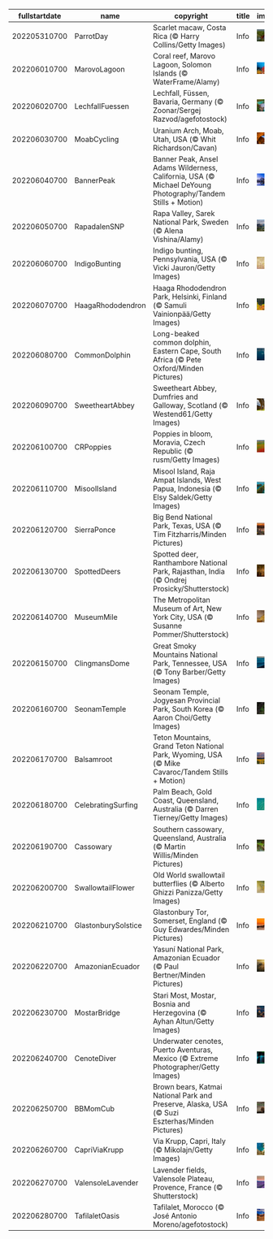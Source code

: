 |fullstartdate|name|copyright|title|image|
|--|--|--|--|--|
202205310700|ParrotDay|Scarlet macaw, Costa Rica (© Harry Collins/Getty Images)|Info|![](/en-AU/2022/06/202205310700ParrotDay.jpg)|
202206010700|MarovoLagoon|Coral reef, Marovo Lagoon, Solomon Islands (© WaterFrame/Alamy)|Info|![](/en-AU/2022/06/202206010700MarovoLagoon.jpg)|
202206020700|LechfallFuessen|Lechfall, Füssen, Bavaria, Germany (© Zoonar/Sergej Razvod/agefotostock)|Info|![](/en-AU/2022/06/202206020700LechfallFuessen.jpg)|
202206030700|MoabCycling|Uranium Arch, Moab, Utah, USA (© Whit Richardson/Cavan)|Info|![](/en-AU/2022/06/202206030700MoabCycling.jpg)|
202206040700|BannerPeak|Banner Peak, Ansel Adams Wilderness, California, USA (© Michael DeYoung Photography/Tandem Stills + Motion)|Info|![](/en-AU/2022/06/202206040700BannerPeak.jpg)|
202206050700|RapadalenSNP|Rapa Valley, Sarek National Park, Sweden (© Alena Vishina/Alamy)|Info|![](/en-AU/2022/06/202206050700RapadalenSNP.jpg)|
202206060700|IndigoBunting|Indigo bunting, Pennsylvania, USA (© Vicki Jauron/Getty Images)|Info|![](/en-AU/2022/06/202206060700IndigoBunting.jpg)|
202206070700|HaagaRhododendron|Haaga Rhododendron Park, Helsinki, Finland (© Samuli Vainionpää/Getty Images)|Info|![](/en-AU/2022/06/202206070700HaagaRhododendron.jpg)|
202206080700|CommonDolphin|Long-beaked common dolphin, Eastern Cape, South Africa (© Pete Oxford/Minden Pictures)|Info|![](/en-AU/2022/06/202206080700CommonDolphin.jpg)|
202206090700|SweetheartAbbey|Sweetheart Abbey, Dumfries and Galloway, Scotland (© Westend61/Getty Images)|Info|![](/en-AU/2022/06/202206090700SweetheartAbbey.jpg)|
202206100700|CRPoppies|Poppies in bloom, Moravia, Czech Republic (© rusm/Getty Images)|Info|![](/en-AU/2022/06/202206100700CRPoppies.jpg)|
202206110700|MisoolIsland|Misool Island, Raja Ampat Islands, West Papua, Indonesia (© Elsy Saldek/Getty Images)|Info|![](/en-AU/2022/06/202206110700MisoolIsland.jpg)|
202206120700|SierraPonce|Big Bend National Park, Texas, USA  (© Tim Fitzharris/Minden Pictures)|Info|![](/en-AU/2022/06/202206120700SierraPonce.jpg)|
202206130700|SpottedDeers|Spotted deer, Ranthambore National Park, Rajasthan, India (© Ondrej Prosicky/Shutterstock)|Info|![](/en-AU/2022/06/202206130700SpottedDeers.jpg)|
202206140700|MuseumMile|The Metropolitan Museum of Art, New York City, USA (© Susanne Pommer/Shutterstock)|Info|![](/en-AU/2022/06/202206140700MuseumMile.jpg)|
202206150700|ClingmansDome|Great Smoky Mountains National Park, Tennessee, USA (© Tony Barber/Getty Images)|Info|![](/en-AU/2022/06/202206150700ClingmansDome.jpg)|
202206160700|SeonamTemple|Seonam Temple, Jogyesan Provincial Park, South Korea (© Aaron Choi/Getty Images)|Info|![](/en-AU/2022/06/202206160700SeonamTemple.jpg)|
202206170700|Balsamroot|Teton Mountains, Grand Teton National Park, Wyoming, USA (© Mike Cavaroc/Tandem Stills + Motion)|Info|![](/en-AU/2022/06/202206170700Balsamroot.jpg)|
202206180700|CelebratingSurfing|Palm Beach, Gold Coast, Queensland, Australia (© Darren Tierney/Getty Images)|Info|![](/en-AU/2022/06/202206180700CelebratingSurfing.jpg)|
202206190700|Cassowary|Southern cassowary, Queensland, Australia (© Martin Willis/Minden Pictures)|Info|![](/en-AU/2022/06/202206190700Cassowary.jpg)|
202206200700|SwallowtailFlower|Old World swallowtail butterflies (© Alberto Ghizzi Panizza/Getty Images)|Info|![](/en-AU/2022/06/202206200700SwallowtailFlower.jpg)|
202206210700|GlastonburySolstice|Glastonbury Tor, Somerset, England (© Guy Edwardes/Minden Pictures)|Info|![](/en-AU/2022/06/202206210700GlastonburySolstice.jpg)|
202206220700|AmazonianEcuador|Yasuní National Park, Amazonian Ecuador (© Paul Bertner/Minden Pictures)|Info|![](/en-AU/2022/06/202206220700AmazonianEcuador.jpg)|
202206230700|MostarBridge|Stari Most, Mostar, Bosnia and Herzegovina (© Ayhan Altun/Getty Images)|Info|![](/en-AU/2022/06/202206230700MostarBridge.jpg)|
202206240700|CenoteDiver|Underwater cenotes, Puerto Aventuras, Mexico (© Extreme Photographer/Getty Images)|Info|![](/en-AU/2022/06/202206240700CenoteDiver.jpg)|
202206250700|BBMomCub|Brown bears, Katmai National Park and Preserve, Alaska, USA (© Suzi Eszterhas/Minden Pictures)|Info|![](/en-AU/2022/06/202206250700BBMomCub.jpg)|
202206260700|CapriViaKrupp|Via Krupp, Capri, Italy (© Mikolajn/Getty Images)|Info|![](/en-AU/2022/06/202206260700CapriViaKrupp.jpg)|
202206270700|ValensoleLavender|Lavender fields, Valensole Plateau, Provence, France (© Shutterstock)|Info|![](/en-AU/2022/06/202206270700ValensoleLavender.jpg)|
202206280700|TafilaletOasis|Tafilalet, Morocco (© José Antonio Moreno/agefotostock)|Info|![](/en-AU/2022/06/202206280700TafilaletOasis.jpg)|
